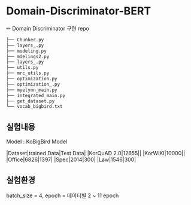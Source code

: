 # Domain-Discriminator-BERT
✏ Domain Discriminator 구현 repo

```bash
├── Chunker.py
├── layers_.py
├── modeling.py
├── mdelings2.py
├── layers_.py
├── utils.py
├── mrc_utils.py
├── optimization.py
├── optimization_.py
├── myelynn_main.py
├── integrated_main.py
├── get_dataset.py
└── vocab_bigbird.txt
``` 

## 실험내용
Model : KoBigBird Model

|Dataset|trained Data|Test Data|
|KorQuAD 2.0|12655||
|KorWIKI|10000||
|Office|6826|1397|
|Spec|2014|300|
|Law|1546|300|

## 실험환경
batch_size = 4, epoch = 데이터별 2 ~ 11 epoch

